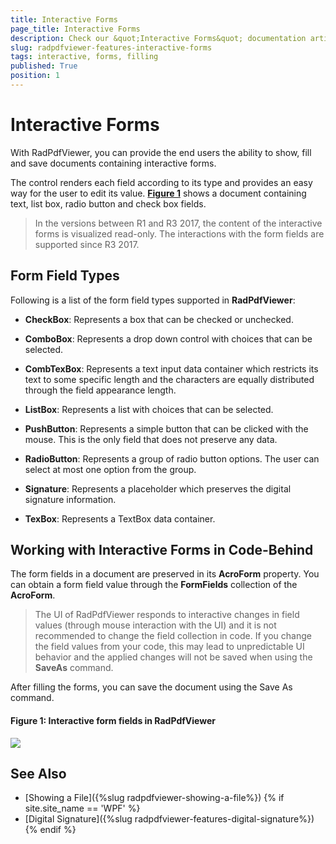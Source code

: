 ```yaml
---
title: Interactive Forms
page_title: Interactive Forms
description: Check our &quot;Interactive Forms&quot; documentation article for the RadPdfViewer WPF control.
slug: radpdfviewer-features-interactive-forms
tags: interactive, forms, filling
published: True
position: 1
---
```


# Interactive Forms

With RadPdfViewer, you can provide the end users the ability to show, fill and save documents containing interactive forms. 

The control renders each field according to its type and provides an easy way for the user to edit its value. [**Figure 1**](#figure1) shows a document containing text, list box, radio button and check box fields.


>In the versions between R1 and R3 2017, the content of the interactive forms is visualized read-only. The interactions with the form fields are supported since R3 2017. 

## Form Field Types

Following is a list of the form field types supported in **RadPdfViewer**:

- **CheckBox**: Represents a box that can be checked or unchecked.

- **ComboBox**: Represents a drop down control with choices that can be selected.

- **CombTexBox**: Represents a text input data container which restricts its text to some specific length and the characters are equally distributed through the field appearance length.

- **ListBox**: Represents a list with choices that can be selected.

- **PushButton**: Represents a simple button that can be clicked with the mouse. This is the only field that does not preserve any data. 

- **RadioButton**: Represents a group of radio button options. The user can select at most one option from the group.

- **Signature**: Represents a placeholder which preserves the digital signature information.

- **TexBox**: Represents a TextBox data container.


## Working with Interactive Forms in Code-Behind

The form fields in a document are preserved in its **AcroForm** property. You can obtain a form field value through the **FormFields** collection of the **AcroForm**.

>The UI of RadPdfViewer responds to interactive changes in field values (through mouse interaction with the UI) and it is not recommended to change the field collection in code. If you change the field values from your code, this may lead to unpredictable UI behavior and the applied changes will not be saved when using the **SaveAs** command.

After filling the forms, you can save the document using the Save As command.  

<a name="figure1"><a/>
#### **Figure 1: Interactive form fields in RadPdfViewer**
![](images/PdfViewer_InteractiveForms_1.gif)

## See Also

* [Showing a File]({%slug radpdfviewer-showing-a-file%})
{% if site.site_name == 'WPF' %}
* [Digital Signature]({%slug radpdfviewer-features-digital-signature%})
{% endif %}
